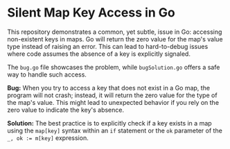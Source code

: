 # Silent Map Key Access in Go

This repository demonstrates a common, yet subtle, issue in Go: accessing non-existent keys in maps.  Go will return the zero value for the map's value type instead of raising an error.  This can lead to hard-to-debug issues where code assumes the absence of a key is explicitly signaled.

The `bug.go` file showcases the problem, while `bugSolution.go` offers a safe way to handle such access.

**Bug:**
When you try to access a key that does not exist in a Go map, the program will not crash; instead, it will return the zero value for the type of the map's value.  This might lead to unexpected behavior if you rely on the zero value to indicate the key's absence.

**Solution:**
The best practice is to explicitly check if a key exists in a map using the `map[key]` syntax within an `if` statement or the `ok` parameter of the `_, ok := m[key]` expression.